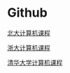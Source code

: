# Github

[北大计算机课程](https://github.com/lib-pku/libpku)

[浙大计算机课程](https://github.com/2462870727/zju-icicles)

[清华大学计算机课程](https://github.com/PKUanonym/REKCARC-TSC-UHT)

